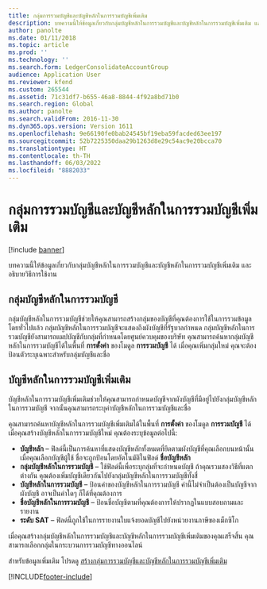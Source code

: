 ```yaml
---
title: กลุ่มการรวมบัญชีและบัญชีหลักในการรวมบัญชีเพิ่มเติม
description: บทความนี้ให้ข้อมูลเกี่ยวกับกลุ่มบัญชีหลักในการรวมบัญชีและบัญชีหลักในการรวมบัญชีเพิ่มเติม และอธิบายวิธีการใช้งาน
author: panolte
ms.date: 01/11/2018
ms.topic: article
ms.prod: ''
ms.technology: ''
ms.search.form: LedgerConsolidateAccountGroup
audience: Application User
ms.reviewer: kfend
ms.custom: 265544
ms.assetid: 71c31df7-b655-46a8-8844-4f92a8bd71b0
ms.search.region: Global
ms.author: panolte
ms.search.validFrom: 2016-11-30
ms.dyn365.ops.version: Version 1611
ms.openlocfilehash: 9e66190fe0bab24545bf19eba59facded63ee197
ms.sourcegitcommit: 52b7225350daa29b1263d8e29c54ac9e20bcca70
ms.translationtype: HT
ms.contentlocale: th-TH
ms.lasthandoff: 06/03/2022
ms.locfileid: "8882033"
---
```

# <a name="consolidation-account-groups-and-additional-consolidation-accounts"></a>กลุ่มการรวมบัญชีและบัญชีหลักในการรวมบัญชีเพิ่มเติม

[!include [banner](../includes/banner.md)]

บทความนี้ให้ข้อมูลเกี่ยวกับกลุ่มบัญชีหลักในการรวมบัญชีและบัญชีหลักในการรวมบัญชีเพิ่มเติม และอธิบายวิธีการใช้งาน

## <a name="consolidation-account-groups"></a>กลุ่มบัญชีหลักในการรวมบัญชี

กลุ่มบัญชีหลักในการรวมบัญชีช่วยให้คุณสามารถสร้างกลุ่มของบัญชีที่คุณต้องการใช้ในการรวมข้อมูล โดยทั่วไปแล้ว กลุ่มบัญชีหลักในการรวมบัญชีจะแสดงถึงผังบัญชีที่รัฐบาลกำหนด กลุ่มบัญชีหลักในการรวมบัญชียังสามารถแมปบัญชีกับกลุ่มที่กําหนดโดยศูนย์ควบคุมของบริษัท คุณสามารถค้นหากลุ่มบัญชีหลักในการรวมบัญชีได้ในพื้นที่ **การตั้งค่า** ของโมดูล **การรวมบัญชี** ได้ เมื่อคุณเพิ่มกลุ่มใหม่ คุณจะต้องป้อนตัวระบุเฉพาะสำหรับกลุ่มบัญชีและชื่อ

## <a name="additional-consolidation-accounts"></a>บัญชีหลักในการรวมบัญชีเพิ่มเติม
บัญชีหลักในการรวมบัญชีเพิ่มเติมช่วยให้คุณสามารถกำหนดบัญชีจากผังบัญชีที่มีอยู่ไปยังกลุ่มบัญชีหลักในการรวมบัญชี จากนั้นคุณสามารถระบุค่าบัญชีหลักในการรวมบัญชีและชื่อ 

คุณสามารถค้นหาบัญชีหลักในการรวมบัญชีเพิ่มเติมได้ในพื้นที่ **การตั้งค่า** ของโมดูล **การรวมบัญชี** ได้ เมื่อคุณสร้างบัญชีหลักในการรวมบัญชีใหม่ คุณต้องระบุข้อมูลต่อไปนี้:

-   **บัญชีหลัก** – ฟิลด์นี้เป็นการค้นหาที่แสดงบัญชีหลักทั้งหมดที่ยึดตามผังบัญชีที่คุณเลือกบนหน้านั้น เมื่อคุณเลือกบัญชีผู้ใช้ ชื่อจะถูกป้อนโดยอัตโนมัติในฟิลด์ **ชื่อบัญชีหลัก**
-   **กลุ่มบัญชีหลักในการรวมบัญชี** – ใช้ฟิลด์นี้เพื่อระบุกลุ่มที่จะกำหนดบัญชี ถ้าคุณรวมสองวิธีที่แตกต่างกัน คุณต้องเพิ่มบัญชีเดียวกันไปยังกลุ่มบัญชีหลักในการรวมบัญชีทั้งสี่
-   **บัญชีหลักในการรวมบัญชี** – ป้อนค่าของบัญชีหลักในการรวมบัญชี ค่านี้ไม่จำเป็นต้องเป็นบัญชีจากผังบัญชี อาจเป็นค่าใดๆ ก็ได้ที่คุณต้องการ
-   **ชื่อบัญชีหลักในการรวมบัญชี** – ป้อนชื่อบัญชีตามที่คุณต้องการให้ปรากฏในแบบสอบถามและรายงาน
-   **ระดับ SAT** – ฟิลด์นี้ถูกใช้ในการรายงานใบแจ้งยอดบัญชีไปยังหน่วยงานภาษีของเม็กซิโก 

เมื่อคุณสร้างกลุ่มบัญชีหลักในการรวมบัญชีและบัญชีหลักในการรวมบัญชีเพิ่มเติมของคุณเสร็จสิ้น คุณสามารถเลือกกลุ่มในกระบวนการรวมบัญชีทางออนไลน์


สำหรับข้อมูลเพิ่มเติม โปรดดู [สร้างกลุ่มการรวมบัญชีและบัญชีหลักในการรวมบัญชีเพิ่มเติม](../general-ledger/tasks/create-consolidation-groups.md) 





[!INCLUDE[footer-include](../../includes/footer-banner.md)]
